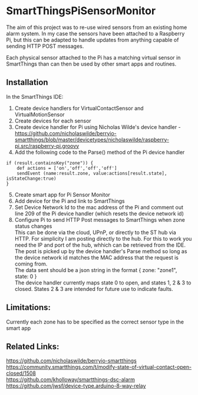 # SmartThingsPiSensorMonitor

The aim of this project was to re-use wired sensors from an existing home alarm system. In my case the sensors have been attached to a Raspberry Pi, but this can be adapted to handle updates from anything capable of sending HTTP POST messages.

Each physical sensor attached to the Pi has a matching virtual sensor in SmartThings than can then be used by other smart apps and routines.

## Installation

In the SmartThings IDE:

1) Create device handlers for VirtualContactSensor and VirtualMotionSensor
2) Create devices for each sensor
3) Create device handler for Pi using Nicholas Wilde's device handler - https://github.com/nicholaswilde/berryio-smartthings/blob/master/devicetypes/nicholaswilde/raspberry-pi.src/raspberry-pi.groovy
4) Add the following code to the Parse() method of the Pi device handler

```
if (result.containsKey("zone")) {
    def actions = ['on','off','off','off']
    sendEvent (name:result.zone, value:actions[result.state], isStateChange:true)
}
```
5) Create smart app for Pi Sensor Monitor
6) Add device for the Pi and link to SmartThings
7) Set Device Network Id to the mac address of the Pi and comment out line 209 of the Pi device handler (which resets the device network id)
8) Configure Pi to send HTTP Post messages to SmartThings when zone status changes  
This can be done via the cloud, UPnP, or directly to the ST hub via HTTP. For simplicity I am posting directly to the hub. For this to work you need the IP and port of the hub, whhich can be retrieved from the IDE. The post is picked up by the device handler's Parse method so long as the device network id matches the MAC address that the request is coming from.  
The data sent should be a json string in the format { zone: "zone1", state: 0 }  
The device handler currently maps state 0 to open, and states 1, 2 & 3 to closed. States 2 & 3 are intended for future use to indicate faults.


## Limitations:
Currently each zone has to be specified as the correct sensor type in the smart app

## Related Links:
https://github.com/nicholaswilde/berryio-smartthings  
https://community.smartthings.com/t/modify-state-of-virtual-contact-open-closed/1508  
https://github.com/kholloway/smartthings-dsc-alarm  
https://github.com/jwsf/device-type.arduino-8-way-relay  